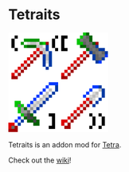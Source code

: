 # Tetraits
<img src="icon.png" width="200" height="200"/>

Tetraits is an addon mod for [Tetra](https://github.com/mickelus/tetra).

Check out the [wiki](https://github.com/eutropius225/Tetraits/wiki)!
